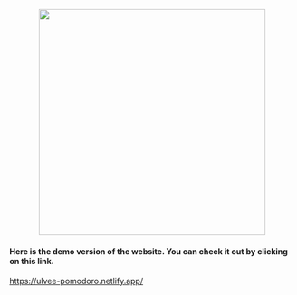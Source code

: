 <p align="center">
<img src="site-image.png" width="400">

<h4>Here is the demo version of the website. You can check it out by clicking on this link.</h4>

https://ulvee-pomodoro.netlify.app/

</p>
